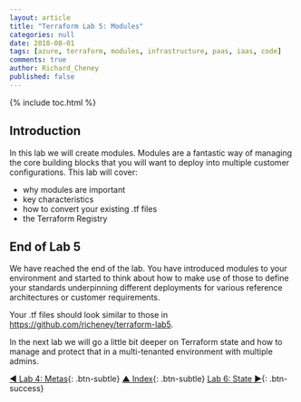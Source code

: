 ```yaml
---
layout: article
title: "Terraform Lab 5: Modules"
categories: null
date: 2018-08-01
tags: [azure, terraform, modules, infrastructure, paas, iaas, code]
comments: true
author: Richard_Cheney
published: false
---
```


{% include toc.html %}

## Introduction

In this lab we will create modules.  Modules are a fantastic way of managing the core building blocks that you will want to deploy into multiple customer configurations.  This lab will cover:

* why modules are important
* key characteristics
* how to convert your existing .tf files
* the Terraform Registry

## End of Lab 5

We have reached the end of the lab. You have introduced modules to your environment and started to think about how to make use of those to define your standards underpinning different deployments for various reference architectures or customer requirements.

Your .tf files should look similar to those in <https://github.com/richeney/terraform-lab5>.

In the next lab we will go a little bit deeper on Terraform state and how to manage and protect that in a multi-tenanted environment with multiple admins.

[◄ Lab 4: Metas](../lab4){: .btn-subtle} [▲ Index](../#lab-contents){: .btn-subtle} [Lab 6: State ►](../lab6){: .btn-success}